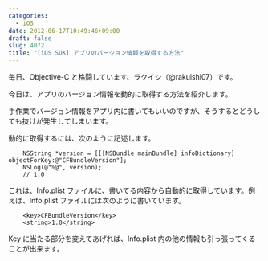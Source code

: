 ```yaml
---
categories:
  - iOS
date: 2012-06-17T10:49:46+09:00
draft: false
slug: 4072
title: "[iOS SDK] アプリのバージョン情報を取得する方法"
---
```


毎日、Objective-C と格闘しています、ラクイシ（@rakuishi07）です。

今日は、アプリのバージョン情報を動的に取得する方法を紹介します。

手作業でバージョン情報をアプリ内に書いてもいいのですが、そうするとどうしても抜けが発生してしまいます。

動的に取得するには、次のように記述します。

```
    NSString *version = [[[NSBundle mainBundle] infoDictionary] objectForKey:@"CFBundleVersion"];
    NSLog(@"%@", version);
    // 1.0
```

これは、Info.plist ファイルに、書いてる内容から自動的に取得しています。例えば、Info.plist ファイルには次のように書いています。

```
	<key>CFBundleVersion</key>
	<string>1.0</string>
```

Key に当たる部分を変えてあげれば、Info.plist 内の他の情報も引っ張ってくることが出来ます。
